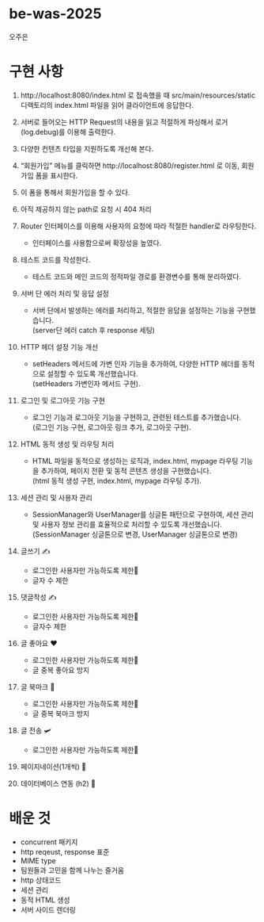 # be-was-2025
오주은

# 구현 사항
1. http://localhost:8080/index.html 로 접속했을 때 src/main/resources/static 디렉토리의 index.html 파일을 읽어 클라이언트에 응답한다.
2. 서버로 들어오는 HTTP Request의 내용을 읽고 적절하게 파싱해서 로거(log.debug)를 이용해 출력한다.
3. 다양한 컨텐츠 타입을 지원하도록 개선해 본다.
4. “회원가입” 메뉴를 클릭하면 http://localhost:8080/register.html 로 이동, 회원가입 폼을 표시한다.
5. 이 폼을 통해서 회원가입을 할 수 있다.
6. 아직 제공하지 않는 path로 요청 시 404 처리  
7. Router 인터페이스를 이용해 사용자의 요청에 따라 적절한 handler로 라우팅한다.  
    - 인터페이스를 사용함으로써 확장성을 높였다.
8. 테스트 코드를 작성한다.  
   - 테스트 코드와 메인 코드의 정적파일 경로를 환경변수를 통해 분리하였다.  

10. 서버 단 에러 처리 및 응답 설정
    - 서버 단에서 발생하는 에러를 처리하고, 적절한 응답을 설정하는 기능을 구현했습니다.  
    (server단 에러 catch 후 response 세팅)
11. HTTP 헤더 설정 기능 개선
    - setHeaders 메서드에 가변 인자 기능을 추가하여, 다양한 HTTP 헤더를 동적으로 설정할 수 있도록 개선했습니다.  
    (setHeaders 가변인자 메서드 구현). 
12. 로그인 및 로그아웃 기능 구현
    - 로그인 기능과 로그아웃 기능을 구현하고, 관련된 테스트를 추가했습니다.  
    (로그인 기능 구현, 로그아웃 링크 추가, 로그아웃 구현). 
13. HTML 동적 생성 및 라우팅 처리
    - HTML 파일을 동적으로 생성하는 로직과, index.html, mypage 라우팅 기능을 추가하여, 페이지 전환 및 동적 콘텐츠 생성을 구현했습니다.   
    (html 동적 생성 구현, index.html, mypage 라우팅 추가). 
14. 세션 관리 및 사용자 관리
    - SessionManager와 UserManager를 싱글톤 패턴으로 구현하여, 세션 관리 및 사용자 정보 관리를 효율적으로 처리할 수 있도록 개선했습니다.  
    (SessionManager 싱글톤으로 변경, UserManager 싱글톤으로 변경)  
15. 글쓰기 ✍️   
    - 로그인한 사용자만 가능하도록 제한🚫   
    - 글자 수 제한 
16. 댓글작성 ✍️
    - 로그인한 사용자만 가능하도록 제한🚫
    - 글자수 제한   
17. 글 좋아요 ❤️
    - 로그인한 사용자만 가능하도록 제한🚫
    - 글 중복 좋아요 방지
18. 글 북마크 🔖
    - 로그인한 사용자만 가능하도록 제한🚫
    - 글 중복 북마크 방지
19. 글 전송 🛩️
    - 로그인한 사용자만 가능하도록 제한🚫
20. 페이지네이션(1개씩) 📄
21. 데이터베이스 연동 (h2) 💽



# 배운 것
- concurrent 패키지
- http reqeust, response 표준
- MIME type
- 팀원들과 고민을 함께 나누는 즐거움
- http 상태코드
- 세션 관리
- 동적 HTML 생성
- 서버 사이드 렌더링


